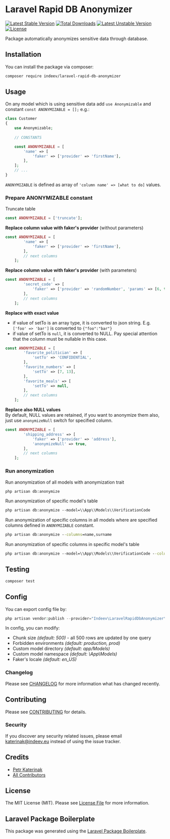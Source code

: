 # Laravel Rapid DB Anonymizer

[![Latest Stable Version](http://poser.pugx.org/indeev/laravel-rapid-db-anonymizer/v)](https://packagist.org/packages/indeev/laravel-rapid-db-anonymizer) [![Total Downloads](http://poser.pugx.org/indeev/laravel-rapid-db-anonymizer/downloads)](https://packagist.org/packages/indeev/laravel-rapid-db-anonymizer) [![Latest Unstable Version](http://poser.pugx.org/indeev/laravel-rapid-db-anonymizer/v/unstable)](https://packagist.org/packages/indeev/laravel-rapid-db-anonymizer) [![License](http://poser.pugx.org/indeev/laravel-rapid-db-anonymizer/license)](https://packagist.org/packages/indeev/laravel-rapid-db-anonymizer)

Package automatically anonymizes sensitive data through database.

## Installation

You can install the package via composer:

```bash
composer require indeev/laravel-rapid-db-anonymizer
```

## Usage

On any model which is using sensitive data add `use Anonymizable` and constant `const ANONYMIZABLE = [];` e.g.:
```php
class Customer 
{
    use Anonymizable;
    
    // CONSTANTS

    const ANONYMIZABLE = [
        'name' => [
            'faker' => ['provider' => 'firstName'],
        ],
    ];
    // ...
}
```

`ANONYMIZABLE` is defined as array of `'column name' => [what to do]` values.

### Prepare ANONYMIZABLE constant

Truncate table
```php
const ANONYMIZABLE = ['truncate'];
```
**Replace column value with faker's provider** (without parameters)
```php
const ANONYMIZABLE = [
        'name' => [
            'faker' => ['provider' => 'firstName'],
        ],
        // next columns
    ];
 ```
**Replace column value with faker's provider** (with parameters)
```php
const ANONYMIZABLE = [
        'secret_code' => [
            'faker' => ['provider' => 'randomNumber', 'params' => [6, true]],
        ],
        // next columns
    ];
 ```
**Replace with exact value**  
- if value of setTo is an array type, it is converted to json string. E.g. `['foo' => 'bar']` is converted to `{"foo":"bar"}`
- if value of setTo is `null`, it is converted to NULL. Pay special attention that the column must be nullable in this case.
```php
const ANONYMIZABLE = [
        'favorite_politician' => [
            'setTo' => 'CONFIDENTIAL',
        ],
        'favorite_numbers' => [
            'setTo' => [7, 13],
        ],
        'favorite_meals' => [
            'setTo' => null,
        ],
        // next columns
    ];
 ```
**Replace also NULL values**  
By default, NULL values are retained, if you want to anonymize them also, just use `anonymizeNull` switch for specified column.
```php
const ANONYMIZABLE = [
        'shipping_address' => [
            'faker' => ['provider' => 'address'],
            'anonymizeNull' => true,
        ],
        // next columns
    ];
 ```

### Run anonymization
Run anonymization of all models with anonymization trait
```cmd
php artisan db:anonymize
```
Run anonymization of specific model's table
```cmd
php artisan db:anonymize --model=\\App\\Models\\VerificationCode
```
Run anonymization of specific columns in all models where are specified columns defined in `ANONYMIZABLE` constant.
```cmd
php artisan db:anonymize --columns=name,surname
```
Run anonymization of specific columns in specific model's table
```cmd
php artisan db:anonymize --model=\\App\\Models\\VerificationCode --columns=name,surname
```

## Testing

```bash
composer test
```

## Config

You can export config file by:

```php
php artisan vendor:publish --provider="Indeev\LaravelRapidDbAnonymizer\LaravelRapidDbAnonymizerServiceProvider"
```

In config, you can modify:
 - Chunk size _(default: 500)_ - all 500 rows are updated by one query
 - Forbidden environments _(default: production, prod)_
 - Custom model directory _(default: app/Models)_
 - Custom model namespace _(default: \App\Models\)_
 - Faker's locale _(default: en_US)_

### Changelog

Please see [CHANGELOG](CHANGELOG.md) for more information what has changed recently.

## Contributing

Please see [CONTRIBUTING](CONTRIBUTING.md) for details.

### Security

If you discover any security related issues, please email katerinak@indeev.eu instead of using the issue tracker.

## Credits

-   [Petr Katerinak](https://github.com/indeev)
-   [All Contributors](../../contributors)

## License

The MIT License (MIT). Please see [License File](LICENSE.md) for more information.

## Laravel Package Boilerplate

This package was generated using the [Laravel Package Boilerplate](https://laravelpackageboilerplate.com).
